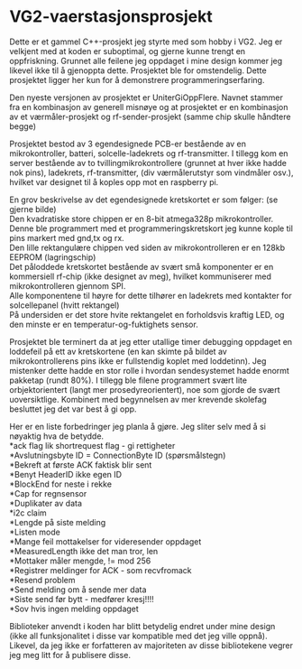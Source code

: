 # VG2-vaerstasjonsprosjekt
Dette er et gammel C++-prosjekt jeg styrte med som hobby i VG2. Jeg er velkjent med at koden er suboptimal, og gjerne kunne trengt en oppfriskning. Grunnet alle feilene jeg oppdaget i mine design kommer jeg likevel ikke til å gjenoppta dette. Prosjektet ble for omstendelig. Dette prosjektet ligger her kun for å demonstrere programmeringserfaring.

Den nyeste versjonen av prosjektet er UniterGiOppFlere. Navnet stammer fra en kombinasjon av generell misnøye og at prosjektet er en kombinasjon av et værmåler-prosjekt og rf-sender-prosjekt (samme chip skulle håndtere begge)  
  
Prosjektet bestod av 3 egendesignede PCB-er bestående av en mikrokontroller, batteri, solcelle-ladekrets og rf-transmitter. I tillegg kom en server bestående av to tvillingmikrokontrollere (grunnet at hver ikke hadde nok pins), ladekrets, rf-transmitter, (div værmålerutstyr som vindmåler osv.), hvilket var designet til å koples opp mot en raspberry pi.  
  
En grov beskrivelse av det egendesignede kretskortet er som følger: (se gjerne bilde)  
Den kvadratiske store chippen er en 8-bit atmega328p mikrokontroller. Denne ble programmert med et programmeringskretskort jeg kunne kople til pins markert med gnd,tx og rx.  
Den lille rektangulære chippen ved siden av mikrokontrolleren er en 128kb EEPROM (lagringschip)  
Det påloddede kretskortet bestående av svært små komponenter er en kommersiell rf-chip (ikke designet av meg), hvilket kommuniserer med mikrokontrolleren gjennom SPI.  
Alle komponentene til høyre for dette tilhører en ladekrets med kontakter for solcellepanel (hvitt rektangel)  
På undersiden er det store hvite rektangelet en forholdsvis kraftig LED, og den minste er en temperatur-og-fuktighets sensor.  
  
Prosjektet ble terminert da at jeg etter utallige timer debugging oppdaget en loddefeil på ett av kretskortene (en kan skimte på bildet av mikrokontrollerens pins ikke er fullstendig koplet med loddetinn). Jeg mistenker dette hadde en stor rolle i hvordan sendesystemet hadde enormt pakketap (rundt 80%). I tillegg ble filene programmert svært lite orbjektorientert (langt mer prosedyreorientert), noe som gjorde de svært uoversiktlige. Kombinert med begynnelsen av mer krevende skolefag besluttet jeg det var best å gi opp.  
  
Her er en liste forbedringer jeg planla å gjøre. Jeg sliter selv med å si nøyaktig hva de betydde.  
*ack flag lik shortrequest flag - gi rettigheter  
*Avslutningsbyte ID = ConnectionByte ID (spørsmålstegn)  
*Bekreft at første ACK faktisk blir sent  
*Benyt HeaderID ikke egen ID  
*BlockEnd for neste i rekke  
*Cap for regnsensor  
*Duplikater av data  
*i2c claim  
*Lengde på siste melding  
*Listen mode  
*Mange feil mottakelser for videresender oppdaget  
*MeasuredLength ikke det man tror, len  
*Mottaker måler mengde, != mod 256  
*Registrer meldinger for ACK - som recvfromack  
*Resend problem  
*Send melding om å sende mer data  
*Siste send før bytt - medfører kresj!!!!  
*Sov hvis ingen melding oppdaget  
  
  
Biblioteker anvendt i koden har blitt betydelig endret under mine design (ikke all funksjonalitet i disse var kompatible med det jeg ville oppnå). Likevel, da jeg ikke er forfatteren av majoriteten av disse bibliotekene vegrer jeg meg litt for å publisere disse.
